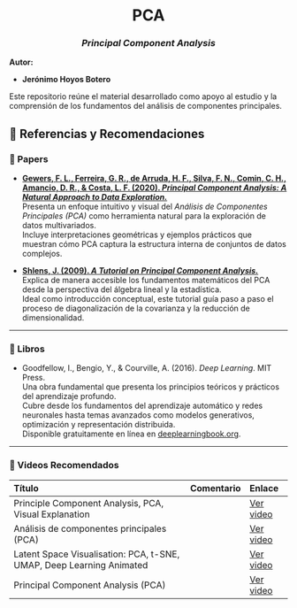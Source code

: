 <div align="center">

# **PCA**

### *Principal Component Analysis*

</div>

**Autor:**  
- **Jerónimo Hoyos Botero**

Este repositorio reúne el material desarrollado como apoyo al estudio y la comprensión de los fundamentos del análisis de componentes principales.


## 📖 Referencias y Recomendaciones

### 🧠 Papers

- [**Gewers, F. L., Ferreira, G. R., de Arruda, H. F., Silva, F. N., Comin, C. H., Amancio, D. R., & Costa, L. F. (2020). *Principal Component Analysis: A Natural Approach to Data Exploration.***](https://arxiv.org/abs/2009.01845)  
  Presenta un enfoque intuitivo y visual del *Análisis de Componentes Principales (PCA)* como herramienta natural para la exploración de datos multivariados.  
  Incluye interpretaciones geométricas y ejemplos prácticos que muestran cómo PCA captura la estructura interna de conjuntos de datos complejos.

- [**Shlens, J. (2009). *A Tutorial on Principal Component Analysis.***](https://arxiv.org/abs/1404.1100)  
  Explica de manera accesible los fundamentos matemáticos del PCA desde la perspectiva del álgebra lineal y la estadística.  
  Ideal como introducción conceptual, este tutorial guía paso a paso el proceso de diagonalización de la covarianza y la reducción de dimensionalidad.

---

### 📘 Libros

- Goodfellow, I., Bengio, Y., & Courville, A. (2016). *Deep Learning*. MIT Press.  
  Una obra fundamental que presenta los principios teóricos y prácticos del aprendizaje profundo.  
  Cubre desde los fundamentos del aprendizaje automático y redes neuronales hasta temas avanzados como modelos generativos, optimización y representación distribuida.  
  Disponible gratuitamente en línea en [deeplearningbook.org](https://www.deeplearningbook.org).

---

### 🎥 Videos Recomendados

| Título | Comentario | Enlace |
|:-------|:------------|:--------|
| Principle Component Analysis, PCA, Visual Explanation |  | [Ver video](https://www.youtube.com/watch?v=fsTSLXhz4uQ&t=6s) |
| Análisis de componentes principales (PCA) |  | [Ver video](https://www.youtube.com/watch?v=7My_PBhxeP4) |
| Latent Space Visualisation: PCA, t-SNE, UMAP, Deep Learning Animated | | [Ver video](https://www.youtube.com/watch?v=o_cAOa5fMhE&t=3s) |
| Principal Component Analysis (PCA) |  | [Ver video](https://www.youtube.com/watch?v=FD4DeN81ODY&t=69s) |

